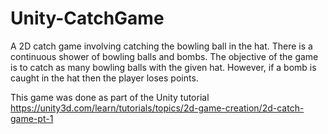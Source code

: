 # Unity-CatchGame

A  2D catch game involving catching the bowling ball in the hat. There is a continuous shower of bowling balls and bombs. The objective of the game is to catch as many bowling balls with the given hat. However, if a bomb is caught in the hat then the player loses points.

This game was done as part of the Unity tutorial https://unity3d.com/learn/tutorials/topics/2d-game-creation/2d-catch-game-pt-1

